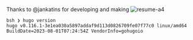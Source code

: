 Thanks to @jankatins for developing and making ![resume-a4]([ok](https://github.com/jankatins/resume-a4)https://github.com/jankatins/resume-a4)

```
bsh ❯ hugo version
hugo v0.116.1-3e1ea030a5897addaf9d113d0826709fe07f77c0 linux/amd64 BuildDate=2023-08-01T07:24:54Z VendorInfo=gohugoio
```
